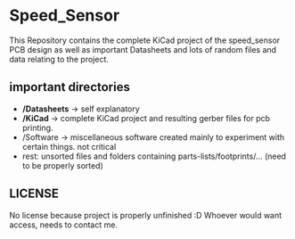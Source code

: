 # Speed_Sensor

This Repository contains the complete KiCad project of the speed_sensor PCB design as well as important Datasheets and lots of random files and data relating to the project.

## important directories

- **/Datasheets** -> self explanatory
- **/KiCad** -> complete KiCad project and resulting gerber files for pcb printing.
- /Software -> miscellaneous software created mainly to experiment with certain things. not critical
- rest: unsorted files and folders containing parts-lists/footprints/... (need to be properly sorted)

## LICENSE

No license because project is properly unfinished :D Whoever would want access, needs to contact me.
